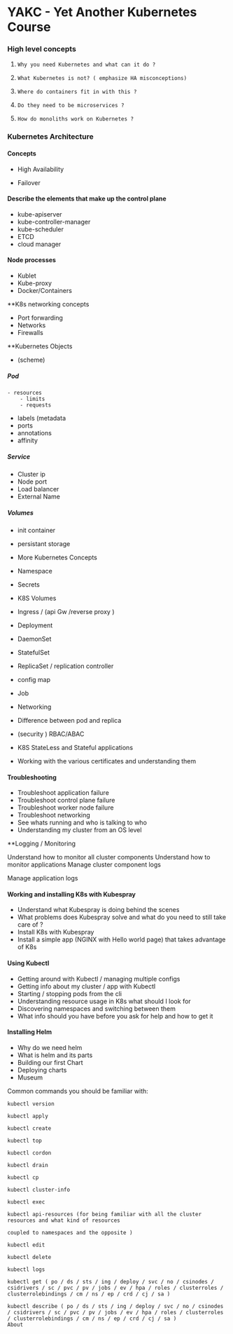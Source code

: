 # YAKC - Yet Another Kubernetes Course

### High level concepts

1.     Why you need Kubernetes and what can it do ?
2.     What Kubernetes is not? ( emphasize HA misconceptions)
3.     Where do containers fit in with this ?
4.     Do they need to be microservices ?
5.     How do monoliths work on Kubernetes ?

### Kubernetes Architecture

#### Concepts

-  High Availability

-  Failover

#### Describe the elements that make up the control plane

- kube-apiserver
- kube-controller-manager
-  kube-scheduler
- ETCD
- cloud manager

#### Node processes

- Kublet
- Kube-proxy
- Docker/Containers

**K8s networking concepts

- Port forwarding
- Networks
- Firewalls

**Kubernetes Objects

- (scheme)
##### Pod
	- resources
		- limits
		- requests
- labels (metadata
- ports
-  annotations
- affinity
##### Service
-  Cluster ip
- Node port
- Load balancer
- External Name

##### Volumes

- init container
- persistant storage

- More Kubernetes Concepts
- Namespace
- Secrets
- K8S Volumes
- Ingress / (api Gw /reverse proxy )
- Deployment
- DaemonSet
- StatefulSet
- ReplicaSet / replication controller
- config map
- Job
- Networking
- Difference between pod and replica
- (security ) RBAC/ABAC
- K8S StateLess and Stateful applications
- Working with the various certificates and understanding them

#### Troubleshooting

- Troubleshoot application failure
- Troubleshoot control plane failure
- Troubleshoot worker node failure
- Troubleshoot networking
- See whats running and who is talking to who
- Understanding my cluster from an OS level

**Logging / Monitoring

Understand how to monitor all cluster components
Understand how to monitor applications
Manage cluster component logs

Manage application logs

#### Working and installing K8s with Kubespray

- Understand what Kubespray is doing behind the scenes
- What problems does Kubespray solve and what do you need to still take care of ?
- Install K8s with Kubespray
- Install a simple app (NGINX with Hello world page) that takes advantage of K8s

#### Using Kubectl

- Getting around with Kubectl / managing multiple configs
- Getting info about my cluster / app with Kubectl
- Starting / stopping pods from the cli
- Understanding resource usage in K8s what should I look for
- Discovering namespaces and switching between them
- What info should you have before you ask for help and how to get it

#### Installing Helm

- Why do we need helm
- What is helm and its parts
- Building our first Chart
- Deploying charts
- Museum

Common commands you should be familiar with:

    kubectl version
    
    kubectl apply
    
    kubectl create
    
    kubectl top
    
    kubectl cordon
    
    kubectl drain
    
    kubectl cp
    
    kubectl cluster-info
    
    kubectl exec
    
    kubectl api-resources (for being familiar with all the cluster resources and what kind of resources
    
    coupled to namespaces and the opposite )
    
    kubectl edit
    
    kubectl delete
    
    kubectl logs
    
    kubectl get ( po / ds / sts / ing / deploy / svc / no / csinodes / csidrivers / sc / pvc / pv / jobs / ev / hpa / roles / clusterroles / clusterrolebindings / cm / ns / ep / crd / cj / sa )
    
    kubectl describe ( po / ds / sts / ing / deploy / svc / no / csinodes / csidrivers / sc / pvc / pv / jobs / ev / hpa / roles / clusterroles / clusterrolebindings / cm / ns / ep / crd / cj / sa )
    About
    

